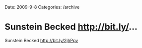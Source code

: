 Date: 2009-9-8
Categories: /archive

# Sunstein Becked http://bit.ly/...

Sunstein Becked <a href="http://bit.ly/2jhPpv" rel="nofollow">http://bit.ly/2jhPpv</a>
